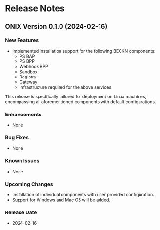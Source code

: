 # Release Notes

## ONIX Version 0.1.0 (2024-02-16)

### New Features
- Implemented installation support for the following BECKN components:
  - PS BAP
  - PS BPP
  - Webhook BPP
  - Sandbox
  - Registry
  - Gateway
  - Infrastructure required for the above services
 
This release is specifically tailored for deployment on Linux machines, encompassing all aforementioned components with default configurations.

### Enhancements
- None

### Bug Fixes
- None

### Known Issues
- None

### Upcoming Changes
- Installation of individual components with user provided configuration.
- Support for Windows and Mac OS will be added.

### Release Date
- 2024-02-16
